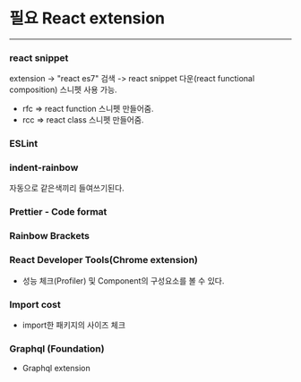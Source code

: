 # 필요 React extension

---

### react snippet

extension -> "react es7" 검색 -> react snippet 다운(react functional composition) 스니펫 사용 가능.

-   rfc => react function 스니펫 만들어줌.
-   rcc => react class 스니펫 만들어줌.

### ESLint

### indent-rainbow

자동으로 같은색끼리 들여쓰기된다.

### Prettier - Code format

### Rainbow Brackets

### React Developer Tools(Chrome extension)

-   성능 체크(Profiler) 및 Component의 구성요소를 볼 수 있다.

### Import cost

-   import한 패키지의 사이즈 체크

### Graphql (Foundation)

-   Graphql extension
